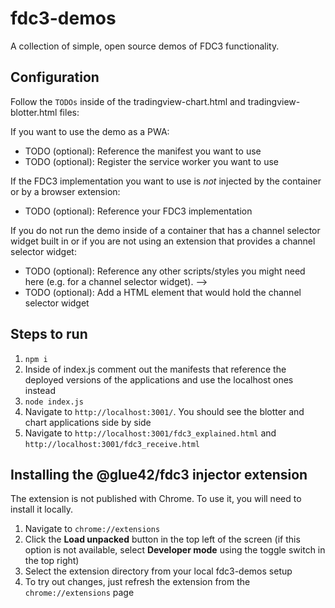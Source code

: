 # fdc3-demos

A collection of simple, open source demos of FDC3 functionality.

## Configuration

Follow the `TODOs` inside of the tradingview-chart.html and tradingview-blotter.html files:

If you want to use the demo as a PWA:
- TODO (optional): Reference the manifest you want to use
- TODO (optional): Register the service worker you want to use

If the FDC3 implementation you want to use is *not* injected by the container or by a browser extension:
- TODO (optional): Reference your FDC3 implementation

If you do not run the demo inside of a container that has a channel selector widget built in or if you are not using an extension that provides a channel selector widget:
- TODO (optional): Reference any other scripts/styles you might need here (e.g. for a channel selector widget). -->
- TODO (optional): Add a HTML element that would hold the channel selector widget

## Steps to run

1. `npm i`
2. Inside of index.js comment out the manifests that reference the deployed versions of the applications and use the localhost ones instead
3. `node index.js`
4. Navigate to `http://localhost:3001/`. You should see the blotter and chart applications side by side
5. Navigate to `http://localhost:3001/fdc3_explained.html` and `http://localhost:3001/fdc3_receive.html`

## Installing the **@glue42/fdc3 injector** extension

The extension is not published with Chrome. To use it, you will need to  install it locally.

1. Navigate to `chrome://extensions`
2. Click the **Load unpacked** button in the top left of the screen (if this option is not available, select **Developer mode** using the toggle switch in the top right)
3. Select the extension directory from your local fdc3-demos setup
4. To try out changes, just refresh the extension from the `chrome://extensions` page
